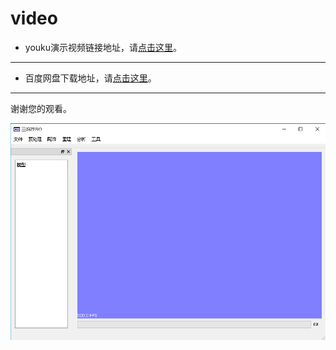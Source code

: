 # video

- youku演示视频链接地址，请[点击这里](http://v.youku.com/v_show/id_XMTg3NjQxNjk1Mg==.html
)。

******

- 百度网盘下载地址，请[点击这里](https://pan.baidu.com/s/1hs2ZBlq)。

******

谢谢您的观看。

![](https://github.com/bozhicheng91/pictures/blob/master/zero/zero-picture.png?raw=true)
